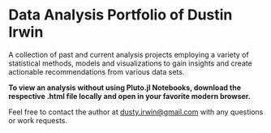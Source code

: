 # Data Analysis Portfolio of Dustin Irwin 

A collection of past and current analysis projects employing a variety of statistical methods, models and visualizations to gain insights and create actionable recommendations from various data sets. 

**To view an analysis without using Pluto.jl Notebooks, download the respective .html file locally and open in your favorite modern browser.**

Feel free to contact the author at dusty.irwin@gmail.com with any questions or work requests. 
